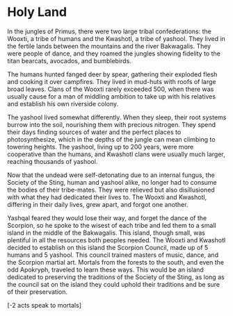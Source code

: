  

# Holy Land

In the jungles of Primus, there were two large tribal confederations: the Wooxti, a tribe of humans and the Kwashotl, a tribe of yashool. They lived in the fertile lands between the mountains and the river Bakwagalis. They were people of dance, and they roamed the jungles showing fidelity to the titan bearcats, avocados, and bumblebirds. 

The humans hunted fanged deer by spear, gathering their exploded flesh and cooking it over campfires. They lived in mud-huts with roofs of large broad leaves. Clans of the Wooxti rarely exceeded 500, when there was usually cause for a man of middling ambition to take up with his relatives and establish his own riverside colony. 

The yashool lived somewhat differently. When they sleep, their root systems burrow into the soil, nourishing them with precious nitrogen. They spend their days finding sources of water and the perfect places to photosynthesize, which in the depths of the jungle can mean climbing to towering heights. The yashool, living up to 200 years, were more cooperative than the humans, and Kwashotl clans were usually much larger, reaching thousands of yashool. 

Now that the undead were self-detonating due to an internal fungus, the Society of the Sting, human and yashool alike, no longer had to consume the bodies of their tribe-mates. They were relieved but also disillusioned with what they had dedicated their lives to. The Wooxti and Kwashotl, differing in their daily lives, grew apart, and forgot one another. 

Yashqal feared they would lose their way, and forget the dance of the Scorpion, so he spoke to the wisest of each tribe and led them to a small island in the middle of the Bakwagalis. This island, though small, was plentiful in all the resources both peoples needed. The Wooxti and Kwashotl decided to establish on this island the Scorpion Council, made up of 5 humans and 5 yashool. This council trained masters of music, dance, and the Scorpion martial art. Mortals from the forests to the south, and even the odd Apokryph, traveled to learn these ways. This would be an island dedicated to preserving the traditions of the Society of the Sting, as long as the council sat on the island they could uphold their traditions and be sure of their preservation.  

\[-2 acts speak to mortals\]